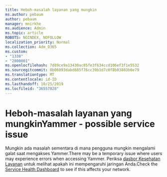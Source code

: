 ```yaml
---
title: Heboh-masalah layanan yang mungkin
ms.author: pebaum
author: pebaum
manager: mnirkhe
ms.audience: Admin
ms.topic: article
ROBOTS: NOINDEX, NOFOLLOW
localization_priority: Normal
ms.collection: Adm_O365
ms.custom:
- "1338"
- "2800001"
ms.openlocfilehash: 7d89ce9a13430ac85fe3f634ccd106ef3f1e5532
ms.sourcegitcommit: 0b06093dabd685f76cc39b1d7c0f8b03883b6e79
ms.translationtype: MT
ms.contentlocale: id-ID
ms.lasthandoff: 10/25/2019
ms.locfileid: "36557828"
---
```

# <a name="yammer---possible-service-issue"></a><span data-ttu-id="95852-102">Heboh-masalah layanan yang mungkin</span><span class="sxs-lookup"><span data-stu-id="95852-102">Yammer - possible service issue</span></span>

<span data-ttu-id="95852-103">Mungkin ada masalah sementara di mana pengguna mungkin mengalami galat saat mengakses Yammer.</span><span class="sxs-lookup"><span data-stu-id="95852-103">There may be a temporary issue where users may experience errors when accessing Yammer.</span></span> <span data-ttu-id="95852-104">Periksa [dasbor Kesehatan Layanan](https://admin.microsoft.com/AdminPortal/Home#/servicehealth) untuk melihat apakah ini mempengaruhi jaringan Anda.</span><span class="sxs-lookup"><span data-stu-id="95852-104">Check the [Service Health Dashboard](https://admin.microsoft.com/AdminPortal/Home#/servicehealth) to see if this affects your network.</span></span>
